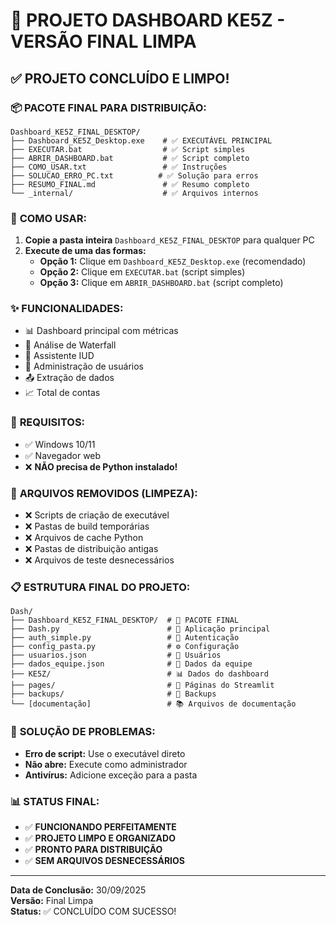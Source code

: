 # 🎉 PROJETO DASHBOARD KE5Z - VERSÃO FINAL LIMPA

## ✅ PROJETO CONCLUÍDO E LIMPO!

### 📦 **PACOTE FINAL PARA DISTRIBUIÇÃO:**
```
Dashboard_KE5Z_FINAL_DESKTOP/
├── Dashboard_KE5Z_Desktop.exe    # ✅ EXECUTÁVEL PRINCIPAL
├── EXECUTAR.bat                  # ✅ Script simples
├── ABRIR_DASHBOARD.bat           # ✅ Script completo
├── COMO_USAR.txt                 # ✅ Instruções
├── SOLUCAO_ERRO_PC.txt          # ✅ Solução para erros
├── RESUMO_FINAL.md               # ✅ Resumo completo
└── _internal/                    # ✅ Arquivos internos
```

### 🚀 **COMO USAR:**

1. **Copie a pasta inteira** `Dashboard_KE5Z_FINAL_DESKTOP` para qualquer PC
2. **Execute de uma das formas:**
   - **Opção 1:** Clique em `Dashboard_KE5Z_Desktop.exe` (recomendado)
   - **Opção 2:** Clique em `EXECUTAR.bat` (script simples)
   - **Opção 3:** Clique em `ABRIR_DASHBOARD.bat` (script completo)

### ✨ **FUNCIONALIDADES:**
- 📊 Dashboard principal com métricas
- 🌊 Análise de Waterfall
- 🤖 Assistente IUD
- 👥 Administração de usuários
- 📤 Extração de dados
- 📈 Total de contas

### 🎯 **REQUISITOS:**
- ✅ Windows 10/11
- ✅ Navegador web
- ❌ **NÃO precisa de Python instalado!**

### 🧹 **ARQUIVOS REMOVIDOS (LIMPEZA):**
- ❌ Scripts de criação de executável
- ❌ Pastas de build temporárias
- ❌ Arquivos de cache Python
- ❌ Pastas de distribuição antigas
- ❌ Arquivos de teste desnecessários

### 📋 **ESTRUTURA FINAL DO PROJETO:**
```
Dash/
├── Dashboard_KE5Z_FINAL_DESKTOP/  # 🎯 PACOTE FINAL
├── Dash.py                        # 📱 Aplicação principal
├── auth_simple.py                 # 🔐 Autenticação
├── config_pasta.py                # ⚙️ Configuração
├── usuarios.json                  # 👥 Usuários
├── dados_equipe.json              # 👥 Dados da equipe
├── KE5Z/                          # 📊 Dados do dashboard
├── pages/                         # 📄 Páginas do Streamlit
├── backups/                       # 💾 Backups
└── [documentação]                 # 📚 Arquivos de documentação
```

### 🔧 **SOLUÇÃO DE PROBLEMAS:**
- **Erro de script:** Use o executável direto
- **Não abre:** Execute como administrador
- **Antivírus:** Adicione exceção para a pasta

### 📊 **STATUS FINAL:**
- ✅ **FUNCIONANDO PERFEITAMENTE**
- ✅ **PROJETO LIMPO E ORGANIZADO**
- ✅ **PRONTO PARA DISTRIBUIÇÃO**
- ✅ **SEM ARQUIVOS DESNECESSÁRIOS**

---

**Data de Conclusão:** 30/09/2025  
**Versão:** Final Limpa  
**Status:** ✅ CONCLUÍDO COM SUCESSO!
